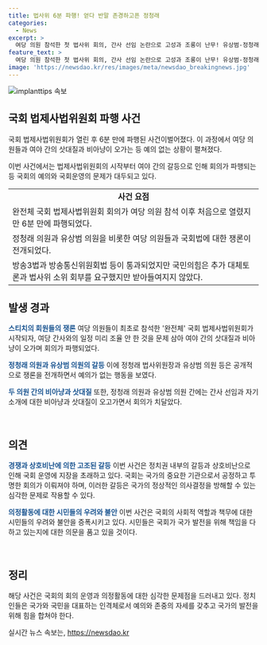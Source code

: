 ```yaml
---
title: 법사위 6분 파행! 얻다 반말 존경하고픈 정청래
categories:
  - News
excerpt: >
  여당 의원 참석한 첫 법사위 회의, 간사 선임 논란으로 고성과 조롱이 난무! 유상범-정청래 충돌, 회의 파행 국회 원 구성 후 첫 완전체 법제사법위원회가 여당 의원들의 참석으로 열렸지만 시작부터 간사 선임 문제를 두고 여야 간 고성과 조롱이 난무했고 회의는 6분 만에 파행됐다. 정청래 법사위원장과 유상범 의원 등 사이에서 공방이 벌어지며 여러 차례 언쟁이 일어났고, 법사위는 이날 방송3법과 방송통신위원회법 개정안 등을 통과시켰다.
feature_text: >
  여당 의원 참석한 첫 법사위 회의, 간사 선임 논란으로 고성과 조롱이 난무! 유상범-정청래 충돌, 회의 파행 국회 원 구성 후 첫 완전체 법제사법위원회가 여당 의원들의 참석으로 열렸지만 시작부터 간사 선임 문제를 두고 여야 간 고성과 조롱이 난무했고 회의는 6분 만에 파행됐다. 정청래 법사위원장과 유상범 의원 등 사이에서 공방이 벌어지며 여러 차례 언쟁이 일어났고, 법사위는 이날 방송3법과 방송통신위원회법 개정안 등을 통과시켰다.
image: 'https://newsdao.kr/res/images/meta/newsdao_breakingnews.jpg'
---
```


<p><img src="https://newsdao.kr/res/images/meta/newsdao_breakingnews.jpg" alt="implanttips 속보" /></p>

<h2 data-ke-size="size26">국회 법제사법위원회 파행 사건</h2>

<p>국회 법제사법위원회가 열린 후 6분 만에 파행된 사건이벌어졌다. 이 과정에서 여당 의원들과 여야 간의 삿대질과 비아냥이 오가는 등 예의 없는 상황이 펼쳐졌다. </p>

<p data-ke-size="size16">이번 사건에서는 법제사법위원회의 시작부터 여야 간의 갈등으로 인해 회의가 파행되는 등 국회의 예의와 국회운영의 문제가 대두되고 있다.</p>

<table>
    <tr>
        <td style="text-align: center; height: 17px;"><b>사건 요점</b></td>
    </tr>
    <tr>
        <td>완전체 국회 법제사법위원회 회의가 여당 의원 참석 이후 처음으로 열렸지만 6분 만에 파행되었다.</td>
    </tr>
    <tr>
        <td>정청래 의원과 유상범 의원을 비롯한 여당 의원들과 국회법에 대한 쟁론이 전개되었다.</td>
    </tr>
    <tr>
        <td>방송3법과 방송통신위원회법 등이 통과되었지만 국민의힘은 추가 대체토론과 법사위 소위 회부를 요구했지만 받아들여지지 않았다.</td>
    </tr>
</table>

<h2 data-ke-size="size26">발생 경과</h2>

<p><b><span style="color: #1a5490;">스티치의 회원들의 쟁론</span></b>
여당 의원들이 최초로 참석한 '완전체' 국회 법제사법위원회가 시작되자, 여당 간사와의 일정 미리 조율 안 한 것을 문제 삼아 여야 간의 삿대질과 비아냥이 오가며 회의가 파행되었다.</p>

<p><b><span style="color: #1a5490;">정청래 의원과 유상범 의원의 갈등</span></b>
이에 정청래 법사위원장과 유상범 의원 등은 공개적으로 쟁론을 전개하면서 예의가 없는 행동을 보였다.</p>

<p><b><span style="color: #1a5490;">두 의원 간의 비아냥과 삿대질</span></b>
또한, 정청래 의원과 유상범 의원 간에는 간사 선임과 자기소개에 대한 비아냥과 삿대질이 오고가면서 회의가 치달았다.</p>

<p data-ke-size="size16">&nbsp;</p>

<h2 data-ke-size="size26">의견</h2>

<p><b><span style="color: #1a5490;">경쟁과 상호비난에 의한 고조된 갈등</span></b>
이번 사건은 정치권 내부의 갈등과 상호비난으로 인해 국회 운영에 지장을 초래하고 있다. 국회는 국가의 중요한 기관으로서 공정하고 투명한 회의가 이뤄져야 하며, 이러한 갈등은 국가의 정상적인 의사결정을 방해할 수 있는 심각한 문제로 작용할 수 있다.</p>

<p><b><span style="color: #1a5490;">의정활동에 대한 시민들의 우려와 불안</span></b>
이번 사건은 국회의 사회적 역할과 책무에 대한 시민들의 우려와 불안을 증폭시키고 있다. 시민들은 국회가 국가 발전을 위해 책임을 다하고 있는지에 대한 의문을 품고 있을 것이다.</p>

<p data-ke-size="size16">&nbsp;</p>

<h2 data-ke-size="size26">정리</h2>

<p>해당 사건은 국회의 회의 운영과 의정활동에 대한 심각한 문제점을 드러내고 있다. 정치인들은 국가와 국민을 대표하는 인격체로서 예의와 존중의 자세를 갖추고 국가의 발전을 위해 힘을 합쳐야 한다.</p>
실시간 뉴스 속보는, <a href="https://newsdao.kr" rel="dofollow">https://newsdao.kr</a>


